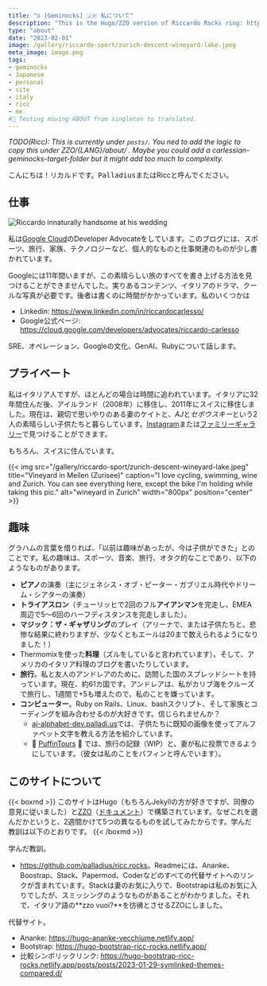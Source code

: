 ```yaml
---
title: "♊ [Geminocks] 🇯🇵 私について"
description: "This is the Hugo/ZZO version of Riccardo Rocks ring: https://ricc.rocks/"
type: "about"
date: "2023-02-01"
image: /gallery/riccardo-sport/zurich-descent-wineyard-lake.jpeg
meta_image: image.png
tags: 
- geminocks
- Japanese
- personal
- site
- italy
- ricc
- me
#🚧 Testing moving ABOUT from singleton to translated.
---
```


*TODO(Ricc): This is currently under `posts/`. You ned to add the logic to copy this under ZZO/{LANG}/about/ . Maybe you could add a carlessian-geminocks-target-folder but it might add too much to complexity.*

こんにちは！リカルドです。<tt>Palladius</tt>またはRiccと呼んでください。

## 仕事

![Riccardo innaturally handsome at his wedding](image.png)

私は[Google Cloud](http://cloud.google.com/)のDeveloper Advocateをしています。このブログには、スポーツ、旅行、家族、テクノロジーなど、個人的なものと仕事関連のものが少し書かれています。

Googleには11年間いますが、この素晴らしい旅のすべてを書き上げる方法を見つけることができませんでした。実りあるコンテンツ、イタリアのドラマ、クールな写真が必要です。後者は書くのに時間がかかっています。私のいくつかは

* Linkedin: <https://www.linkedin.com/in/riccardocarlesso/>
* Google公式ページ: <https://cloud.google.com/developers/advocates/riccardo-carlesso>

SRE、オペレーション、Googleの文化、GenAI、Rubyについて話します。

## プライベート

私はイタリア人ですが、ほとんどの場合は時間に追われています。イタリアに32年間住んだ後、アイルランド（2008年）に移住し、2011年にスイスに移住しました。現在は、親切で思いやりのある妻のケイトと、*AJ*と*セボウスキー*という2人の素晴らしい子供たちと暮らしています。[Instagram](https://www.instagram.com/palladius/)または[ファミリーギャラリー](/en/gallery/riccardo-family/)で見つけることができます。

もちろん、スイスに住んでいます。

{{< img src="/gallery/riccardo-sport/zurich-descent-wineyard-lake.jpeg" title="Vineyard in Meilen (Zurisee)" caption="I love cycling, swimming, wine and Zurich. You can see everything here, except the bike I'm holding while taking this pic." alt="wineyard in Zurich" width="800px" position="center" >}}

## 趣味

グラハムの言葉を借りれば、「以前は趣味があったが、今は子供ができた」とのことです。私の趣味は、スポーツ、音楽、旅行、オタク的なことであり、以下のようなものがあります。

* **ピアノ**の演奏（主にジェネシス・オブ・ピーター・ガブリエル時代やドリーム・シアターの演奏）
* **トライアスロン**（チューリッヒで2回のフル**アイアンマン**を完走し、EMEA周辺で5〜6回のハーフディスタンスを完走しました）。
* **マジック：ザ・ギャザリング**のプレイ（アリーナで、または子供たちと。悲惨な結果に終わりますが、少なくともエールは20まで数えられるようになりました！）
* Thermomixを使った**料理**（ズルをしていると言われています）。そして、アメリカのイタリア料理のブログを書いたりしています。
* **旅行**。私と友人のアンドレアのために、訪問した国のスプレッドシートを持っています。現在、約61カ国です。アンドレアは、私がカリブ海をクルーズで旅行し、1週間で+5も増えたので、私のことを嫌っています。
* **コンピューター**。Ruby on Rails、Linux、bashスクリプト、そして家族とコーディングを組み合わせるのが大好きです。信じられませんか？
  * [aj-alphabet-dev.palladi.us](http://aj-alphabet-dev.palladi.us/alfabeto?alphabet=it&cells_per_row=6&locale=en&predilige=portrait)では、子供たちに既知の画像を使ってアルファベット文字を教える方法を紹介しています。
  * 🚧 [PuffinTours](https://puffintours-prod-rjjr63dzrq-ew.a.run.app/) 🚧 では、旅行の記録（WIP）と、妻が私に投票できるようにしています。（彼女は私のことをパフィンと呼んでいます）。

## このサイトについて


{{< boxmd >}}
このサイトはHugo（もちろんJekyllの方が好きですが、同僚の意見に従いました）と[ZZO](https://github.com/zzossig/hugo-theme-zzo)（[ドキュメント](https://zzo-docs.vercel.app/zzo)）で構築されています。なぜこれを選んだかというと、2週間かけて5つの異なるものを試してみたからです。学んだ教訓は以下のとおりです。
{{< /boxmd >}}

学んだ教訓。

* <https://github.com/palladius/ricc.rocks>。Readmeには、Ananke、
  Boostrap、Stack、Papermod、Coderなどのすべての代替サイトへのリンクが含まれています。Stackは妻のお気に入りで、Bootstrapは私のお気に入りでしたが、スミッシングのようなものがあることがわかりました。それで、イタリア語の**zzo vuoi?**を彷彿とさせるZZOにしました。

代替サイト。

* Ananke: <https://hugo-ananke-vecchiume.netlify.app/>
* Bootstrap: <https://hugo-bootstrap-ricc-rocks.netlify.app/>
* 比較シンボリックリンク: <https://hugo-bootstrap-ricc-rocks.netlify.app/posts/posts/2023-01-29-symlinked-themes-compared.d/>

